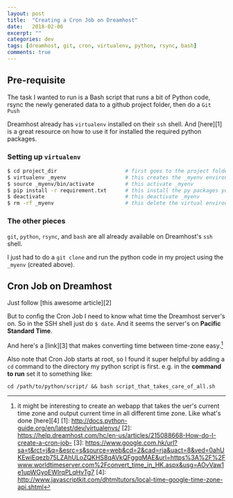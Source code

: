 ```yaml
---
layout: post
title:  "Creating a Cron Job on Dreamhost"
date:   2018-02-06
excerpt: ""
categories: dev
tags: [dreamhost, git, cron, virtualenv, python, rsync, bash]
comments: true
---
```


## Pre-requisite
The task I wanted to run is a Bash script that runs a bit of Python code, rsync the newly generated data to a github project folder, then do a `Git Push`

Dreamhost already has `virtualenv` installed on their `ssh` shell. And [here][1] is a great resource on how to use it for installed the required python packages.

### Setting up `virtualenv`
```sh
$ cd project_dir                      # first goes to the project folder
$ virtualenv _myenv                   # this creates the _myenv environment in project_dir
$ source _myenv/bin/activate          # this activate _myenv
$ pip install -r requirement.txt      # this install the py packages you need in _myenv
$ deactivate                          # this deactivate _myenv
$ rm -rf _myenv                       # this delete the virtual environment _myenv
```

### The other pieces
`git`, `python`, `rsync`, and `bash` are all already available on Dreamhost's `ssh` shell.

I just had to do a `git clone` and run the python code in my project using the `_myenv` (created above).

## Cron Job on Dreamhost
Just follow [this awesome article][2]

But to config the Cron Job I need to know what time the Dreamhost server's on. So in the SSH shell just do `$ date`. And it seems the server's on **Pacific Standard Time**.

And here's a [link][3] that makes converting time between time-zone easy.[^footy]

Also note that Cron Job starts at root, so I found it super helpful by adding a `cd` command to the directory my python script is first. e.g. in the **command to run** set it to something like:
```
cd /path/to/python/script/ && bash script_that_takes_care_of_all.sh
```
[^footy]: it might be interesting to create an webapp that takes the uer's current time zone and output current time in all different time zone. Like what's done [here][4]
[1]: http://docs.python-guide.org/en/latest/dev/virtualenvs/
[2]: https://help.dreamhost.com/hc/en-us/articles/215088668-How-do-I-create-a-cron-job-
[3]: https://www.google.com.hk/url?sa=t&rct=j&q=&esrc=s&source=web&cd=2&cad=rja&uact=8&ved=0ahUKEwiEqezb75LZAhULoZQKHS8qAVkQFggqMAE&url=https%3A%2F%2Fwww.worldtimeserver.com%2Fconvert_time_in_HK.aspx&usg=AOvVaw1e1upWGyoEWIrqPLqHvTg7
[4]: http://www.javascriptkit.com/dhtmltutors/local-time-google-time-zone-api.shtml
